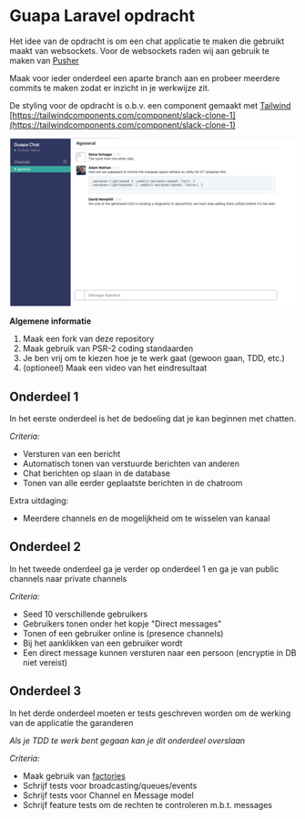 # Guapa Laravel opdracht

Het idee van de opdracht is om een chat applicatie te maken die gebruikt maakt van websockets.
Voor de websockets raden wij aan gebruik te maken van [Pusher](https://pusher.com/)

Maak voor ieder onderdeel een aparte branch aan en probeer meerdere commits te maken zodat er inzicht in je werkwijze zit.

De styling voor de opdracht is o.b.v. een component gemaakt met [Tailwind](https://tailwindcss.com) [https://tailwindcomponents.com/component/slack-clone-1](https://tailwindcomponents.com/component/slack-clone-1) 

![Example](/resources/screenshots/screenshot-1.png)

**Algemene informatie**
1. Maak een fork van deze repository
2. Maak gebruik van PSR-2 coding standaarden
3. Je ben vrij om te kiezen hoe je te werk gaat (gewoon gaan, TDD, etc.)
4. (optioneel) Maak een video van het eindresultaat

## Onderdeel 1
In het eerste onderdeel is het de bedoeling dat je kan beginnen met chatten.

*Criteria:*
* Versturen van een bericht
* Automatisch tonen van verstuurde berichten van anderen
* Chat berichten op slaan in de database
* Tonen van alle eerder geplaatste berichten in de chatroom

Extra uitdaging:
* Meerdere channels en de mogelijkheid om te wisselen van kanaal

## Onderdeel 2
In het tweede onderdeel ga je verder op onderdeel 1 en ga je van public channels naar private channels

*Criteria:*
* Seed 10 verschillende gebruikers
* Gebruikers tonen onder het kopje "Direct messages"
* Tonen of een gebruiker online is (presence channels)
* Bij het aanklikken van een gebruiker wordt
* Een direct message kunnen versturen naar een persoon (encryptie in DB niet vereist)

## Onderdeel 3
In het derde onderdeel moeten er tests geschreven worden om de werking van de applicatie the garanderen

*Als je TDD te werk bent gegaan kan je dit onderdeel overslaan*

*Criteria:*
* Maak gebruik van [factories](https://laravel.com/docs/5.7/database-testing#writing-factories)
* Schrijf tests voor broadcasting/queues/events
* Schrijf tests voor Channel en Message model
* Schrijf feature tests om de rechten te controleren m.b.t. messages
